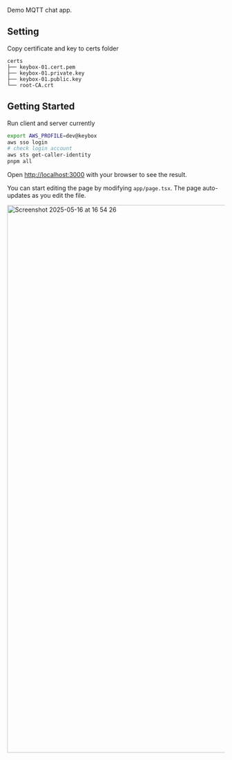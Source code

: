 Demo MQTT chat app.

## Setting
Copy certificate and key to certs folder
```
certs
├── keybox-01.cert.pem
├── keybox-01.private.key
├── keybox-01.public.key
└── root-CA.crt
```
## Getting Started

Run client and server currently

```bash
export AWS_PROFILE=dev@keybox
aws sso login
# check login account
aws sts get-caller-identity 
pnpm all
```

Open [http://localhost:3000](http://localhost:3000) with your browser to see the result.

You can start editing the page by modifying `app/page.tsx`. The page auto-updates as you edit the file.

<img width="1267" alt="Screenshot 2025-05-16 at 16 54 26" src="https://github.com/user-attachments/assets/3d78afce-9226-4762-8dd6-fc945269c479" />

